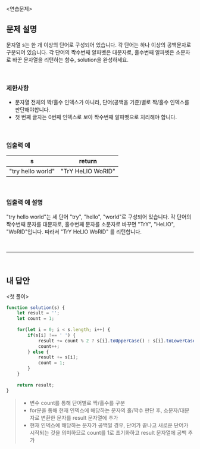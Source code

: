 <연습문제>

## 문제 설명
문자열 s는 한 개 이상의 단어로 구성되어 있습니다. 각 단어는 하나 이상의 공백문자로 구분되어 있습니다. 각 단어의 짝수번째 알파벳은 대문자로, 홀수번째 알파벳은 소문자로 바꾼 문자열을 리턴하는 함수, solution을 완성하세요.

<br>

### 제한사항
* 문자열 전체의 짝/홀수 인덱스가 아니라, 단어(공백을 기준)별로 짝/홀수 인덱스를 판단해야합니다.
* 첫 번째 글자는 0번째 인덱스로 보아 짝수번째 알파벳으로 처리해야 합니다.

<br>

### 입출력 예
|s|return|
|:---:|:---:|
|"try hello world"|"TrY HeLlO WoRlD"|

<br>

### 입출력 예 설명
"try hello world"는 세 단어 "try", "hello", "world"로 구성되어 있습니다. 각 단어의 짝수번째 문자를 대문자로, 홀수번째 문자를 소문자로 바꾸면 "TrY", "HeLlO", "WoRlD"입니다. 따라서 "TrY HeLlO WoRlD" 를 리턴합니다.

<br>

---

<br>

## 내 답안
<첫 풀이>
```JavaScript
function solution(s) {
    let result = '';
    let count = 1;
    
    for(let i = 0; i < s.length; i++) {
        if(s[i] !== ' ') {
            result += count % 2 ? s[i].toUpperCase() : s[i].toLowerCase();
            count++;
        } else {
            result += s[i];
            count = 1;
        }
    }
    
    return result;
}
```
> * 변수 count를 통해 단어별로 짝/홀수를 구분
> * for문을 통해 현재 인덱스에 해당하는 문자의 홀/짝수 판단 후, 소문자/대문자로 변환한 문자를 result 문자열에 추가
> * 현재 인덱스에 해당하는 문자가 공백일 경우, 단어가 끝나고 새로운 단어가 시작되는 것을 의미하므로 count를 1로 초기화하고 result 문자열에 공백 추가